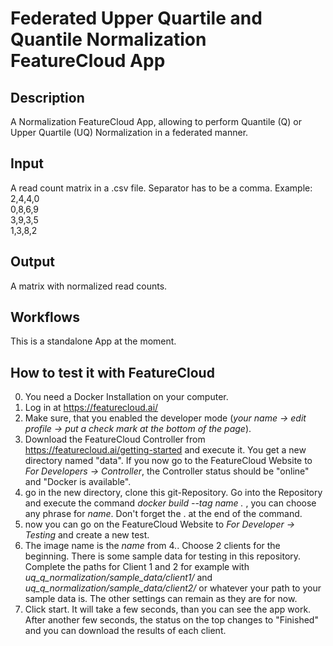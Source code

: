 # Federated Upper Quartile and Quantile Normalization FeatureCloud App

## Description
A Normalization FeatureCloud App, allowing to perform Quantile (Q) or Upper Quartile (UQ) Normalization in a federated manner.

## Input
A read count matrix in a .csv file. Separator has to be a comma.
Example:
2,4,4,0  
0,8,6,9  
3,9,3,5  
1,3,8,2  

## Output
A matrix with normalized read counts.

## Workflows
This is a standalone App at the moment.

## How to test it with FeatureCloud
0. You need a Docker Installation on your computer.
1. Log in at https://featurecloud.ai/
2. Make sure, that you enabled the developer mode (*your name -> edit profile -> put a check mark at the bottom of the page*).
3. Download the FeatureCloud Controller from https://featurecloud.ai/getting-started and execute it. You get a new directory named "data". If you now go to the FeatureCloud Website to *For Developers -> Controller*, the Controller status should be "online" and "Docker is available".
4. go in the new directory, clone this git-Repository. Go into the Repository and execute the command *docker build --tag name .* , you can choose any phrase for *name*. Don't forget the . at the end of the command.
5. now you can go on the FeatureCloud Website to *For Developer -> Testing* and create a new test. 
6. The image name is the *name* from 4.. Choose 2 clients for the beginning. There is some sample data for testing in this repository. Complete the paths for Client 1 and 2 for example with *uq_q_normalization/sample_data/client1/* and *uq_q_normalization/sample_data/client2/* or whatever your path to your sample data is. The other settings can remain as they are for now.
7. Click start. It will take a few seconds, than you can see the app work. After another few seconds, the status on the top changes to "Finished" and you can download the results of each client.
